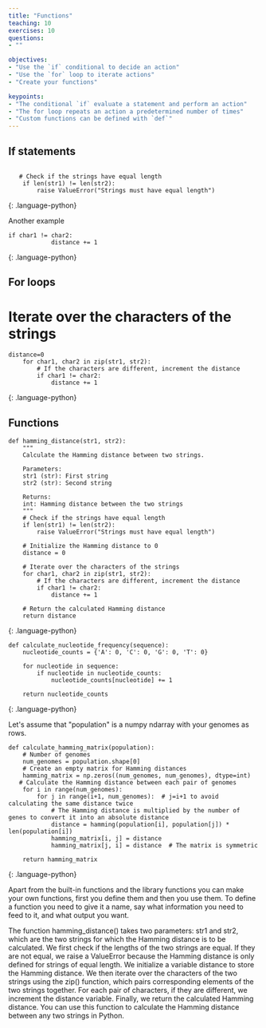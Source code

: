 ```yaml
---
title: "Functions"
teaching: 10
exercises: 10
questions:
- ""

objectives:
- "Use the `if` conditional to decide an action"
- "Use the `for` loop to iterate actions"
- "Create your functions"

keypoints:
- "The conditional `if` evaluate a statement and perform an action"
- "The for loop repeats an action a predetermined number of times"
- "Custom functions can be defined with `def`"
---
```





## If statements
~~~

   # Check if the strings have equal length
    if len(str1) != len(str2):
        raise ValueError("Strings must have equal length")
~~~
{: .language-python}

Another example
~~~
if char1 != char2:
            distance += 1
~~~
{: .language-python}

## For loops
 # Iterate over the characters of the strings
~~~
distance=0
    for char1, char2 in zip(str1, str2):
        # If the characters are different, increment the distance
        if char1 != char2:
            distance += 1
~~~
{: .language-python}

            
## Functions
~~~
def hamming_distance(str1, str2):
    """
    Calculate the Hamming distance between two strings.

    Parameters:
    str1 (str): First string
    str2 (str): Second string

    Returns:
    int: Hamming distance between the two strings
    """
    # Check if the strings have equal length
    if len(str1) != len(str2):
        raise ValueError("Strings must have equal length")

    # Initialize the Hamming distance to 0
    distance = 0

    # Iterate over the characters of the strings
    for char1, char2 in zip(str1, str2):
        # If the characters are different, increment the distance
        if char1 != char2:
            distance += 1

    # Return the calculated Hamming distance
    return distance
~~~
{: .language-python}

~~~
def calculate_nucleotide_frequency(sequence):
    nucleotide_counts = {'A': 0, 'C': 0, 'G': 0, 'T': 0}

    for nucleotide in sequence:
        if nucleotide in nucleotide_counts:
            nucleotide_counts[nucleotide] += 1

    return nucleotide_counts
~~~
{: .language-python}

Let's assume that "population" is a numpy ndarray with your genomes as rows.
~~~
def calculate_hamming_matrix(population):
    # Number of genomes
    num_genomes = population.shape[0]
    # Create an empty matrix for Hamming distances
    hamming_matrix = np.zeros((num_genomes, num_genomes), dtype=int)
   # Calculate the Hamming distance between each pair of genomes
    for i in range(num_genomes):
        for j in range(i+1, num_genomes):  # j=i+1 to avoid calculating the same distance twice
            # The Hamming distance is multiplied by the number of genes to convert it into an absolute distance
            distance = hamming(population[i], population[j]) * len(population[i])
            hamming_matrix[i, j] = distance
            hamming_matrix[j, i] = distance  # The matrix is symmetric
    
    return hamming_matrix
~~~
{: .language-python}


Apart from the built-in functions and the library functions you can make your own functions, first you define them and then you use them. To define a function you need to give it a name, say what information you need to feed to it, and what output you want.

The function hamming_distance() takes two parameters: str1 and str2, which are the two strings for which the Hamming distance is to be calculated.
We first check if the lengths of the two strings are equal. If they are not equal, we raise a ValueError because the Hamming distance is only defined for strings of equal length.
We initialize a variable distance to store the Hamming distance.
We then iterate over the characters of the two strings using the zip() function, which pairs corresponding elements of the two strings together.
For each pair of characters, if they are different, we increment the distance variable.
Finally, we return the calculated Hamming distance.
You can use this function to calculate the Hamming distance between any two strings in Python.
